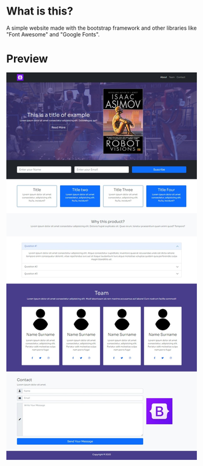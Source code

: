 # What is this?
A simple website made with the bootstrap framework and other libraries like "Font Awesome" and "Google Fonts".

# Preview
![](https://github.com/gordillolucas29/landing-page-bootstrap/blob/master/src/img/screenshot.jpg?raw=true)
